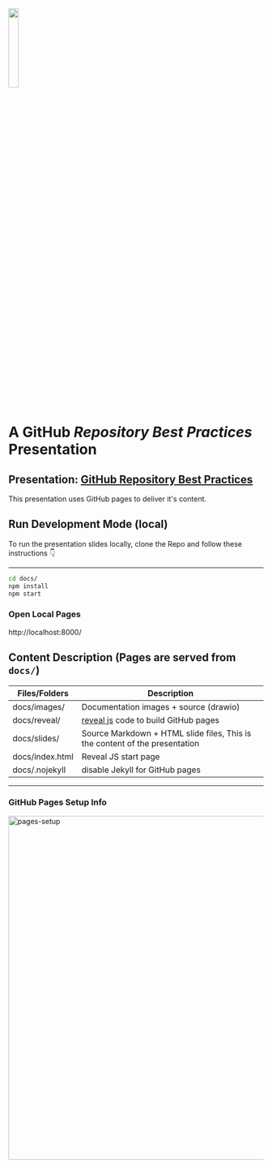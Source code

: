 <img src="https://github.com/jefeish/github-best-practices-demo/assets/863198/e96c07b1-5c3a-41a7-ade9-fff60a662af4" width="20%">

# A GitHub *Repository Best Practices* Presentation

## Presentation: [GitHub Repository Best Practices](https://jefeish.github.io/github-best-practices-demo/)

This presentation uses GitHub pages to deliver it's content.

## Run Development Mode (local)

To run the presentation slides locally, clone the Repo and follow these instructions 👇
 
---

```bash
cd docs/
npm install
npm start
```

### Open Local Pages

http://localhost:8000/

## Content Description (Pages are served from `docs/`)

|Files/Folders|Description|
|---|---|
|docs/images/|Documentation images + source (drawio)|
|docs/reveal/|[reveal js](https://revealjs.com) code to build GitHub pages|
|docs/slides/|Source Markdown + HTML slide files, This is the content of the presentation| 
|docs/index.html|Reveal JS start page|
|docs/.nojekyll| disable Jekyll for GitHub pages|

---

### GitHub Pages Setup Info

<img width="678" alt="pages-setup" src="https://user-images.githubusercontent.com/863198/200977116-2b72f1cb-7499-452e-aa9b-3ca6f934df9f.png">
